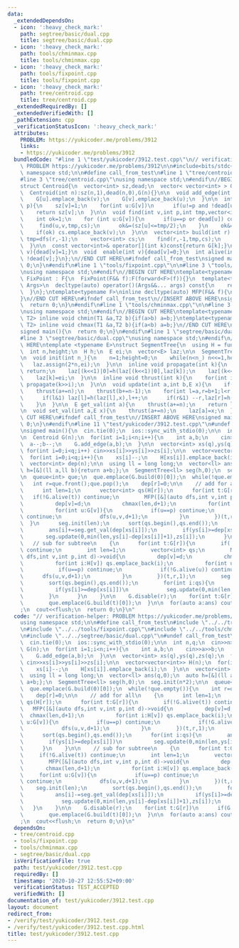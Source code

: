```yaml
---
data:
  _extendedDependsOn:
  - icon: ':heavy_check_mark:'
    path: segtree/basic/dual.cpp
    title: segtree/basic/dual.cpp
  - icon: ':heavy_check_mark:'
    path: tools/chminmax.cpp
    title: tools/chminmax.cpp
  - icon: ':heavy_check_mark:'
    path: tools/fixpoint.cpp
    title: tools/fixpoint.cpp
  - icon: ':heavy_check_mark:'
    path: tree/centroid.cpp
    title: tree/centroid.cpp
  _extendedRequiredBy: []
  _extendedVerifiedWith: []
  _pathExtension: cpp
  _verificationStatusIcon: ':heavy_check_mark:'
  attributes:
    PROBLEM: https://yukicoder.me/problems/3912
    links:
    - https://yukicoder.me/problems/3912
  bundledCode: "#line 1 \"test/yukicoder/3912.test.cpp\"\n// verification-helper:\
    \ PROBLEM https://yukicoder.me/problems/3912\n\n#include<bits/stdc++.h>\nusing\
    \ namespace std;\n\n#define call_from_test\n#line 1 \"tree/centroid.cpp\"\n\n\
    #line 3 \"tree/centroid.cpp\"\nusing namespace std;\n#endif\n//BEGIN CUT HERE\n\
    struct Centroid{\n  vector<int> sz,dead;\n  vector< vector<int> > G;\n  Centroid(){}\n\
    \  Centroid(int n):sz(n,1),dead(n,0),G(n){}\n\n  void add_edge(int u,int v){\n\
    \    G[u].emplace_back(v);\n    G[v].emplace_back(u);\n  }\n\n  int dfs(int v,int\
    \ p){\n    sz[v]=1;\n    for(int u:G[v])\n      if(u!=p and !dead[u]) sz[v]+=dfs(u,v);\n\
    \    return sz[v];\n  }\n\n  void find(int v,int p,int tmp,vector<int> &cs) {\n\
    \    int ok=1;\n    for (int u:G[v]){\n      if(u==p or dead[u]) continue;\n \
    \     find(u,v,tmp,cs);\n      ok&=(sz[u]<=tmp/2);\n    }\n    ok&=(tmp-sz[v]<=tmp/2);\n\
    \    if(ok) cs.emplace_back(v);\n  }\n\n  vector<int> build(int r) {\n    int\
    \ tmp=dfs(r,-1);\n    vector<int> cs;\n    find(r,-1,tmp,cs);\n    return cs;\n\
    \  }\n\n  const vector<int>& operator[](int k)const{return G[k];}\n  void disable(int\
    \ v){dead[v]=1;}\n  void  enable(int v){dead[v]=0;}\n  int alive(int v){return\
    \ !dead[v];}\n};\n//END CUT HERE\n#ifndef call_from_test\nsigned main(){\n  return\
    \ 0;\n}\n#endif\n#line 1 \"tools/fixpoint.cpp\"\n\n#line 3 \"tools/fixpoint.cpp\"\
    \nusing namespace std;\n#endif\n//BEGIN CUT HERE\ntemplate<typename F>\nstruct\
    \ FixPoint : F{\n  FixPoint(F&& f):F(forward<F>(f)){}\n  template<typename...\
    \ Args>\n  decltype(auto) operator()(Args&&... args) const{\n    return F::operator()(*this,forward<Args>(args)...);\n\
    \  }\n};\ntemplate<typename F>\ninline decltype(auto) MFP(F&& f){\n  return FixPoint<F>{forward<F>(f)};\n\
    }\n//END CUT HERE\n#ifndef call_from_test\n//INSERT ABOVE HERE\nsigned main(){\n\
    \  return 0;\n}\n#endif\n#line 1 \"tools/chminmax.cpp\"\n\n#line 3 \"tools/chminmax.cpp\"\
    \nusing namespace std;\n#endif\n//BEGIN CUT HERE\ntemplate<typename T1,typename\
    \ T2> inline void chmin(T1 &a,T2 b){if(a>b) a=b;}\ntemplate<typename T1,typename\
    \ T2> inline void chmax(T1 &a,T2 b){if(a<b) a=b;}\n//END CUT HERE\n#ifndef call_from_test\n\
    signed main(){\n  return 0;\n}\n#endif\n#line 1 \"segtree/basic/dual.cpp\"\n\n\
    #line 3 \"segtree/basic/dual.cpp\"\nusing namespace std;\n#endif\n//BEGIN CUT\
    \ HERE\ntemplate <typename E>\nstruct SegmentTree{\n  using H = function<E(E,E)>;\n\
    \  int n,height;\n  H h;\n  E ei;\n  vector<E> laz;\n\n  SegmentTree(H h,E ei):h(h),ei(ei){}\n\
    \n  void init(int n_){\n    n=1;height=0;\n    while(n<n_) n<<=1,height++;\n \
    \   laz.assign(2*n,ei);\n  }\n\n  inline void propagate(int k){\n    if(laz[k]==ei)\
    \ return;\n    laz[(k<<1)|0]=h(laz[(k<<1)|0],laz[k]);\n    laz[(k<<1)|1]=h(laz[(k<<1)|1],laz[k]);\n\
    \    laz[k]=ei;\n  }\n\n  inline void thrust(int k){\n    for(int i=height;i;i--)\
    \ propagate(k>>i);\n  }\n\n  void update(int a,int b,E x){\n    if(a>=b) return;\n\
    \    thrust(a+=n);\n    thrust(b+=n-1);\n    for(int l=a,r=b+1;l<r;l>>=1,r>>=1){\n\
    \      if(l&1) laz[l]=h(laz[l],x),l++;\n      if(r&1) --r,laz[r]=h(laz[r],x);\n\
    \    }\n  }\n\n  E get_val(int a){\n    thrust(a+=n);\n    return laz[a];\n  }\n\
    \n  void set_val(int a,E x){\n    thrust(a+=n);\n    laz[a]=x;\n  }\n};\n//END\
    \ CUT HERE\n#ifndef call_from_test\n//INSERT ABOVE HERE\nsigned main(){\n  return\
    \ 0;\n}\n#endif\n#line 11 \"test/yukicoder/3912.test.cpp\"\n#undef call_from_test\n\
    \nsigned main(){\n  cin.tie(0);\n  ios::sync_with_stdio(0);\n\n  int n,q;\n  cin>>n>>q;\n\
    \n  Centroid G(n);\n  for(int i=1;i<n;i++){\n    int a,b;\n    cin>>a>>b;\n  \
    \  a--;b--;\n    G.add_edge(a,b);\n  }\n\n  vector<int> xs(q),ys(q),zs(q);\n \
    \ for(int i=0;i<q;i++) cin>>xs[i]>>ys[i]>>zs[i];\n\n  vector<vector<int>> H(n);\n\
    \  for(int i=0;i<q;i++){\n    xs[i]--;\n    H[xs[i]].emplace_back(i);\n  }\n\n\
    \  vector<int> dep(n);\n\n  using ll = long long;\n  vector<ll> ans(q,0);\n  auto\
    \ h=[&](ll a,ll b){return a+b;};\n  SegmentTree<ll> seg(h,0);\n  seg.init(n*2);\n\
    \n  queue<int> que;\n  que.emplace(G.build(0)[0]);\n  while(!que.empty()){\n \
    \   int r=que.front();que.pop();\n    dep[r]=0;\n\n    // add for all\n    {\n\
    \      int len=1;\n      vector<int> qs(H[r]);\n      for(int t:G[r]){\n     \
    \   if(!G.alive(t)) continue;\n        MFP([&](auto dfs,int v,int p,int d)->void{\n\
    \          dep[v]=d;\n          chmax(len,d+1);\n          for(int i:H[v]) qs.emplace_back(i);\n\
    \          for(int u:G[v]){\n            if(u==p) continue;\n            if(!G.alive(u))\
    \ continue;\n            dfs(u,v,d+1);\n          }\n        })(t,r,1);\n    \
    \  }\n      seg.init(len);\n      sort(qs.begin(),qs.end());\n      for(int i:qs){\n\
    \        ans[i]+=seg.get_val(dep[xs[i]]);\n        if(ys[i]>=dep[xs[i]])\n   \
    \       seg.update(0,min(len,ys[i]-dep[xs[i]]+1),zs[i]);\n      }\n    }\n\n \
    \   // sub for subtree\n    {\n      for(int t:G[r]){\n        if(!G.alive(t))\
    \ continue;\n        int len=1;\n        vector<int> qs;\n        MFP([&](auto\
    \ dfs,int v,int p,int d)->void{\n          dep[v]=d;\n          chmax(len,d+1);\n\
    \          for(int i:H[v]) qs.emplace_back(i);\n          for(int u:G[v]){\n \
    \           if(u==p) continue;\n            if(!G.alive(u)) continue;\n      \
    \      dfs(u,v,d+1);\n          }\n        })(t,r,1);\n        seg.init(len);\n\
    \        sort(qs.begin(),qs.end());\n        for(int i:qs){\n          ans[i]-=seg.get_val(dep[xs[i]]);\n\
    \          if(ys[i]>=dep[xs[i]])\n            seg.update(0,min(len,ys[i]-dep[xs[i]]+1),zs[i]);\n\
    \        }\n      }\n    }\n\n    G.disable(r);\n    for(int t:G[r])\n      if(G.alive(t))\n\
    \        que.emplace(G.build(t)[0]);\n  }\n\n  for(auto a:ans) cout<<a<<\"\\n\"\
    ;\n  cout<<flush;\n  return 0;\n}\n"
  code: "// verification-helper: PROBLEM https://yukicoder.me/problems/3912\n\n#include<bits/stdc++.h>\n\
    using namespace std;\n\n#define call_from_test\n#include \"../../tree/centroid.cpp\"\
    \n#include \"../../tools/fixpoint.cpp\"\n#include \"../../tools/chminmax.cpp\"\
    \n#include \"../../segtree/basic/dual.cpp\"\n#undef call_from_test\n\nsigned main(){\n\
    \  cin.tie(0);\n  ios::sync_with_stdio(0);\n\n  int n,q;\n  cin>>n>>q;\n\n  Centroid\
    \ G(n);\n  for(int i=1;i<n;i++){\n    int a,b;\n    cin>>a>>b;\n    a--;b--;\n\
    \    G.add_edge(a,b);\n  }\n\n  vector<int> xs(q),ys(q),zs(q);\n  for(int i=0;i<q;i++)\
    \ cin>>xs[i]>>ys[i]>>zs[i];\n\n  vector<vector<int>> H(n);\n  for(int i=0;i<q;i++){\n\
    \    xs[i]--;\n    H[xs[i]].emplace_back(i);\n  }\n\n  vector<int> dep(n);\n\n\
    \  using ll = long long;\n  vector<ll> ans(q,0);\n  auto h=[&](ll a,ll b){return\
    \ a+b;};\n  SegmentTree<ll> seg(h,0);\n  seg.init(n*2);\n\n  queue<int> que;\n\
    \  que.emplace(G.build(0)[0]);\n  while(!que.empty()){\n    int r=que.front();que.pop();\n\
    \    dep[r]=0;\n\n    // add for all\n    {\n      int len=1;\n      vector<int>\
    \ qs(H[r]);\n      for(int t:G[r]){\n        if(!G.alive(t)) continue;\n     \
    \   MFP([&](auto dfs,int v,int p,int d)->void{\n          dep[v]=d;\n        \
    \  chmax(len,d+1);\n          for(int i:H[v]) qs.emplace_back(i);\n          for(int\
    \ u:G[v]){\n            if(u==p) continue;\n            if(!G.alive(u)) continue;\n\
    \            dfs(u,v,d+1);\n          }\n        })(t,r,1);\n      }\n      seg.init(len);\n\
    \      sort(qs.begin(),qs.end());\n      for(int i:qs){\n        ans[i]+=seg.get_val(dep[xs[i]]);\n\
    \        if(ys[i]>=dep[xs[i]])\n          seg.update(0,min(len,ys[i]-dep[xs[i]]+1),zs[i]);\n\
    \      }\n    }\n\n    // sub for subtree\n    {\n      for(int t:G[r]){\n   \
    \     if(!G.alive(t)) continue;\n        int len=1;\n        vector<int> qs;\n\
    \        MFP([&](auto dfs,int v,int p,int d)->void{\n          dep[v]=d;\n   \
    \       chmax(len,d+1);\n          for(int i:H[v]) qs.emplace_back(i);\n     \
    \     for(int u:G[v]){\n            if(u==p) continue;\n            if(!G.alive(u))\
    \ continue;\n            dfs(u,v,d+1);\n          }\n        })(t,r,1);\n    \
    \    seg.init(len);\n        sort(qs.begin(),qs.end());\n        for(int i:qs){\n\
    \          ans[i]-=seg.get_val(dep[xs[i]]);\n          if(ys[i]>=dep[xs[i]])\n\
    \            seg.update(0,min(len,ys[i]-dep[xs[i]]+1),zs[i]);\n        }\n   \
    \   }\n    }\n\n    G.disable(r);\n    for(int t:G[r])\n      if(G.alive(t))\n\
    \        que.emplace(G.build(t)[0]);\n  }\n\n  for(auto a:ans) cout<<a<<\"\\n\"\
    ;\n  cout<<flush;\n  return 0;\n}\n"
  dependsOn:
  - tree/centroid.cpp
  - tools/fixpoint.cpp
  - tools/chminmax.cpp
  - segtree/basic/dual.cpp
  isVerificationFile: true
  path: test/yukicoder/3912.test.cpp
  requiredBy: []
  timestamp: '2020-10-27 12:55:52+09:00'
  verificationStatus: TEST_ACCEPTED
  verifiedWith: []
documentation_of: test/yukicoder/3912.test.cpp
layout: document
redirect_from:
- /verify/test/yukicoder/3912.test.cpp
- /verify/test/yukicoder/3912.test.cpp.html
title: test/yukicoder/3912.test.cpp
---
```

